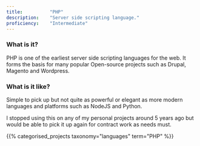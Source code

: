 ```yaml
---
title: 			"PHP"
description: 	"Server side scripting language."
proficiency:	"Intermediate"
---
```


### What is it?
PHP is one of the earliest server side scripting languages for the web. It forms the basis for many popular Open-source projects such as Drupal, Magento and Wordpress.

### What is it like?
Simple to pick up but not quite as powerful or elegant as more modern languages and platforms such as NodeJS and Python.

I stopped using this on any of my personal projects around 5 years ago but would be able to pick it up again for contract work as needs must.

{{% categorised_projects taxonomy="languages" term="PHP" %}}